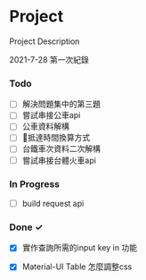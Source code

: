 # Project

Project Description

2021-7-28 第一次紀錄

### Todo

- [ ] 解決問題集中的第三題  
- [ ] 嘗試串接公車api  
- [ ] 公車資料解構  
- [ ] 抵達時間換算方式  
- [ ] 台鐵車次資料二次解構  
- [ ] 嘗試串接台體火車api  

### In Progress

- [ ] build request api  

### Done ✓

- [x] 實作查詢所需的input key in 功能  
- [x] Material-UI Table 怎麼調整css  


